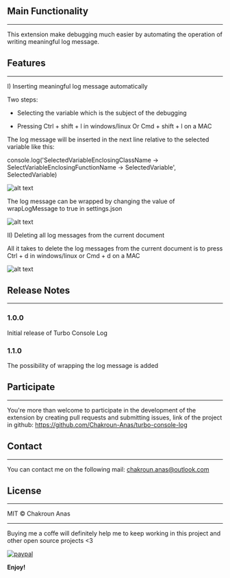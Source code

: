 ## Main Functionality
---

This extension make debugging much easier by automating the operation of writing meaningful log message.

## Features
---

I) Inserting meaningful log message automatically 

Two steps:

* Selecting the variable which is the subject of the debugging

* Pressing Ctrl + shift + l in windows/linux Or Cmd + shift + l on a MAC

The log message will be inserted in the next line relative to the selected variable like this: 

console.log('SelectedVariableEnclosingClassName -> SelectVariableEnclosingFunctionName -> SelectedVariable', SelectedVariable)

![alt text](https://image.ibb.co/mG1SXn/insert_log_message.gif "Inserting meaningful log message after selecting a variable")

The log message can be wrapped by changing the value of wrapLogMessage to true in settings.json

![alt text](https://image.ibb.co/kLed57/wrap_log_message.gif "Wrapping The log message")

II) Deleting all log messages from the current document

All it takes to delete the log messages from the current document is to press Ctrl + d in windows/linux or Cmd + d on a MAC

![alt text](https://image.ibb.co/jkoKdS/delete_all_log_messages.gif "Deleting all log messages from the current file")

## Release Notes
---

### 1.0.0

Initial release of Turbo Console Log

### 1.1.0

The possibility of wrapping the log message is added

## Participate
---

You're more than welcome to participate in the development of the extension by creating pull requests and submitting issues, link of the project in github: https://github.com/Chakroun-Anas/turbo-console-log

## Contact
---

You can contact me on the following mail: chakroun.anas@outlook.com

## License
---

MIT &copy; Chakroun Anas

---

Buying me a coffe will definitely help me to keep working in this project and other open source projects <3

[![paypal](https://www.paypalobjects.com/en_US/i/btn/btn_donateCC_LG.gif)](https://www.paypal.me/ChakrounAnas)

**Enjoy!**
